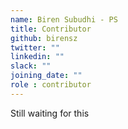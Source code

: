 ```yaml
---
name: Biren Subudhi - PS
title: Contributor
github: birensz
twitter: ""
linkedin: ""
slack: ""
joining_date: ""
role : contributor
---
```


Still waiting for this
